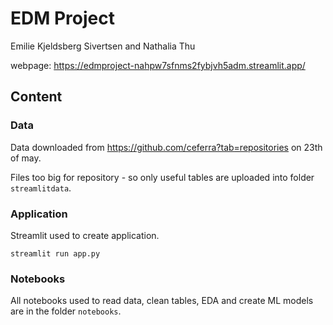 # EDM Project

Emilie Kjeldsberg Sivertsen and Nathalia Thu

webpage: https://edmproject-nahpw7sfnms2fybjvh5adm.streamlit.app/

## Content

### Data

Data downloaded from https://github.com/ceferra?tab=repositories on 23th of may.

Files too big for repository - so only useful tables are uploaded into folder `streamlitdata`.

### Application

Streamlit used to create application.

`streamlit run app.py`

### Notebooks

All notebooks used to read data, clean tables, EDA and create ML models are in the folder `notebooks`.